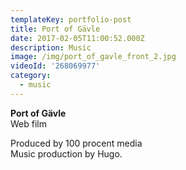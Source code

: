 ```yaml
---
templateKey: portfolio-post
title: Port of Gävle
date: 2017-02-05T11:00:52.000Z
description: Music
image: /img/port_of_gavle_front_2.jpg
videoId: '268069977'
category:
  - music
---
```

**Port of Gävle** \
Web film

Produced by 100 procent media\
Music production by Hugo.
